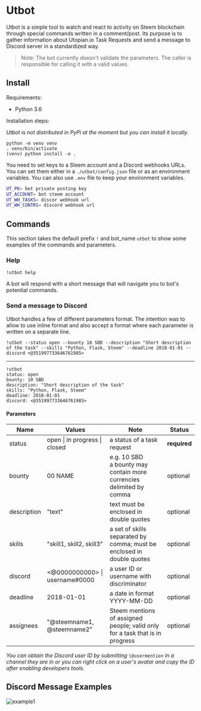 # Utbot

Utbot is a simple tool to watch and react to activity on Steem blockchain through special commands written in a comment/post. Its purpose is to gather information about Utopian.io Task Requests and send a message to Discord server in a standardized way.

> Note: The bot currently doesn't validate the parameters. The caller is responsible for calling it with a valid values.

## Install

Requirements:

- Python 3.6

Installation steps:

*Utbot is not distributed in PyPi at the moment but you can install it locally.*

```
python -m venv venv
. venv/bin/activate
(venv) python install -e .
```

You need to set keys to a Steem account and a Discord webhooks URLs. You can set them either in a `./utbot/config.json` file or as an environment variables. You can also use `.env` file to keep your environment variables.

```bash
UT_PK= bot private posting key
UT_ACCOUNT= bot steem account
UT_WH_TASKS= discor webhook url
UT_WH_CONTRS= discord webhook url
```

## Commands

This section takes the default prefix `!` and bot_name `utbot` to show some examples of the commands and parameters.

### Help

`!utbot help`

A bot will respond with a short message that will navigate you to bot's potential commands.

### Send a message to Discord

Utbot handles a few of different parameters format. The intention was to allow to use inline format and also accept a format where each parameter is written on a separate line.

```
!utbot --status open --bounty 10 SBD --description "Short description of the task" --skills "Python, Flask, Steem" --deadline 2018-01-01 --discord <@351997733646761985>
```

<hr/>

```
!utbot
status: open
bounty: 10 SBD
description: "Short description of the task"
skills: "Python, Flask, Steem"
deadline: 2018-01-01
discord: <@351997733646761985>
```

#### Parameters

| Name | Values | Note| Status |
|-|-|-|-|
|status | open \| in progress \| closed | a status of a task request | **required** |
|bounty| 00 NAME | e.g. 10 SBD <br/> a bounty may contain more currencies delimited by comma | optional |
| description | "text" | text must be enclosed in double quotes | optional |
| skills | "skill1, skill2, skill3" | a set of skills separated by comma; must be enclosed in double quotes | optional|
| discord | <@0000000000> \| username#0000 | a user ID or username with discriminator | optional |
| deadline | 2018-01-01 | a date in format YYYY-MM-DD | optional |
| assignees | "\@steemname1, \@steemname2" | Steem mentions of assigned people; valid only for a task that is in progress | optional |

*You can obtain the Discord user ID by submitting `\@usermention` in a channel they are in or you can right click on a user's avatar and copy the ID after enabling developers tools.*

## Discord Message Examples

![example1](https://i.imgsafe.org/ac/aca679c48a.png)
